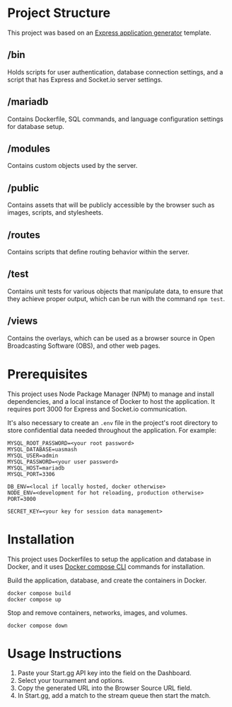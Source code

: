 # Project Structure

This project was based on an [Express application generator](https://expressjs.com/en/starter/generator.html) template.

## /bin

Holds scripts for user authentication, database connection settings, and a script that has Express and Socket.io server settings.

## /mariadb

Contains Dockerfile, SQL commands, and language configuration settings for database setup.

## /modules

Contains custom objects used by the server.

## /public

Contains assets that will be publicly accessible by the browser such as images, scripts, and stylesheets.

## /routes

Contains scripts that define routing behavior within the server.

## /test

Contains unit tests for various objects that manipulate data, to ensure that they achieve proper output, which can be run with the command ```npm test```.

## /views

Contains the overlays, which can be used as a browser source in Open Broadcasting Software (OBS), and other web pages.

# Prerequisites

This project uses Node Package Manager (NPM) to manage and install dependencies, and a local instance of Docker to host the application. It requires port 3000 for Express and Socket.io communication. 

It's also necessary to create an ```.env``` file in the project's root directory to store confidential data needed throughout the application. For example:
```
MYSQL_ROOT_PASSWORD=<your root password>
MYSQL_DATABASE=uasmash
MYSQL_USER=admin
MYSQL_PASSWORD=<your user password>
MYSQL_HOST=mariadb
MYSQL_PORT=3306

DB_ENV=<local if locally hosted, docker otherwise>
NODE_ENV=<development for hot reloading, production otherwise>
PORT=3000

SECRET_KEY=<your key for session data management>
```

# Installation

This project uses Dockerfiles to setup the application and database in Docker, and it uses [Docker compose CLI](https://docs.docker.com/compose/reference/) commands for installation.

Build the application, database, and create the containers in Docker.
```
docker compose build
docker compose up
```

Stop and remove containers, networks, images, and volumes.
```
docker compose down
```

# Usage Instructions

1. Paste your Start.gg API key into the field on the Dashboard.
2. Select your tournament and options.
3. Copy the generated URL into the Browser Source URL field.
4. In Start.gg, add a match to the stream queue then start the match.